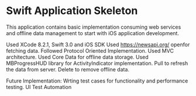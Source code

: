 # Swift Application Skeleton
This application contains basic implementation consuming web services and offline data management to start with iOS application development.

Used XCode 8.2.1, Swift 3.0 and iOS SDK
Used https://newsapi.org/ openfor fetching data.
Followed Protocol Oriented Implementation.
Used MVC architecture.
Used Core Data for offline data storage.
Used MBProgressHUD library for ActivityIndicator implementation.
Pull to refresh the data from server.
Delete to remove offline data.

Future Implementation:
Wrting test cases for functionality and performance testing.
UI Test Automation


